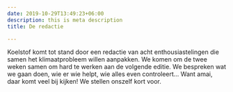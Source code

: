 ```yaml
---
date: 2019-10-29T13:49:23+06:00
description: this is meta description
title: De redactie

---
```

Koelstof komt tot stand door een redactie van acht enthousiastelingen die samen het klimaatprobleem willen aanpakken. We komen om de twee weken samen om hard te werken aan de volgende editie. We bespreken wat we gaan doen, wie er wie helpt, wie alles even controleert... Want amai, daar komt veel bij kijken! We stellen onszelf kort voor.